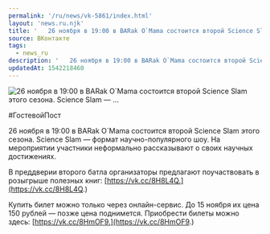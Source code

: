 ```yaml
---
permalink: '/ru/news/vk-5861/index.html'
layout: 'news.ru.njk'
title: '   26 ноября в 19:00 в BARak O`Mama состоится второй Science Slam этого сезона. Science Slam — …'
source: ВКонтакте
tags:
  - news_ru
description: '   26 ноября в 19:00 в BARak O`Mama состоится второй Science Slam этого сезона. Science Slam — …'
updatedAt: 1542218460
---
```

![   26 ноября в 19:00 в BARak O`Mama состоится второй Science Slam этого сезона. Science Slam — …](https://sun9-16.userapi.com/impf/BjHd1QWYraJF_rVa-LM39bQOxvX1Bn0xDelFqQ/Z7GJfS2ylPo.jpg?size=1280x853&quality=96&proxy=1&sign=7e357bf29d43126e1fb9fd021f2dd2a8&c_uniq_tag=XugYpaqNZfh7k1bo75nPpfhvV8KxxPtzSC7-ySZM7Bg&type=album)

#ГостевойПост

26 ноября в 19:00 в BARak O`Mama состоится второй Science Slam этого сезона. Science Slam — формат научно-популярного шоу. На мероприятии участники неформально рассказывают о своих научных достижениях.

В преддверии второго батла организаторы предлагают поучаствовать в розыгрыше полезных книг: [https://vk.cc/8H8L4Q.](https://vk.cc/8H8L4Q.)

Купить билет можно только через онлайн-сервис. До 15 ноября их цена 150 рублей — позже цена поднимется. Приобрести билеты можно здесь: [https://vk.cc/8HmOF9.](https://vk.cc/8HmOF9.)
